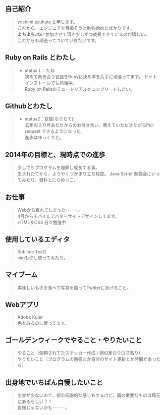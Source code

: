 ## 自己紹介

> yoshimi azuhata と申します。  
> これから、エンジニアを目指そうと勉強始めたばかりです。  
> **よちよち.rb**に参加させて頂き少しずつ成長できているのが嬉しい。  
> これからも頑張ってついていきたいです。  

## Ruby on Rails とわたし

> - status１：たね   
> 初めて向き合う言語をRubyに決め本を片手に頑張ってます。 
> ドットインストールでも勉強中。      
> Ruby on Railsのチュートリアルをコンプリートしたい。  

## Githubとわたし

> - status2：双葉(なりたて)    
> 去年の１０月あたりからのお付き合い、教えていただきながらPull request できるようになった。    
> 進歩はゆっくりと。  

## 2014年の目標と、現時点での進歩

> 少しでもプログラムを理解し成長する事。  
> 生まれたてから、ようやくつかまり立ち程度。 
> Java Script 勉強会にいってみたり、資料とにらめっこ。     

## お仕事

> Webから離れてしまった･･････。  
> 4月からモバイルアバターサイトデザインしてます。    
> HTML＆CSS 日々勉強中  

## 使用しているエディタ

> Sublime Text2  
> vimも少し使ってみたり。    

## マイブーム

> 美味しいものを食べて写真を撮ってTwitterにあげること。

## Webアプリ

> Adobe Kuler  
> 色をみるのに使ってます。 

## ゴールデンウィークでやること・やりたいこと  

> やること（依頼されてたステッカー作成 / 姉の家のクロス貼り）  
> やりたいこと（プログラムの勉強とか自分のサイト更新とか時間があったら） 

## 出身地でいちばん自慢したいこと

> 災害が少ないので、都市伝説的な感じもするけど、国の重要なものは埼玉にあるらしい？！  
> 自慢じゃないかも･･････。
